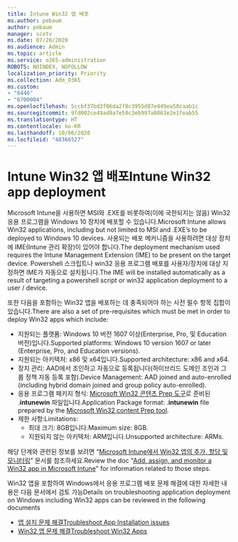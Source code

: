 ```yaml
---
title: Intune Win32 앱 배포
ms.author: pebaum
author: pebaum
manager: scotv
ms.date: 07/28/2020
ms.audience: Admin
ms.topic: article
ms.service: o365-administration
ROBOTS: NOINDEX, NOFOLLOW
localization_priority: Priority
ms.collection: Adm_O365
ms.custom:
- "6446"
- "6700004"
ms.openlocfilehash: 5ccbf37bd3f06da2f8c3955d87e449ea58caab1c
ms.sourcegitcommit: 9fd002ce49ad9a7e58c3eb997a8063e2e1feab55
ms.translationtype: HT
ms.contentlocale: ko-KR
ms.lasthandoff: 10/06/2020
ms.locfileid: "48366527"
---
```

# <a name="intune-win32-app-deployment"></a><span data-ttu-id="1d48b-102">Intune Win32 앱 배포</span><span class="sxs-lookup"><span data-stu-id="1d48b-102">Intune Win32 app deployment</span></span>

<span data-ttu-id="1d48b-103">Microsoft Intune을 사용하면 MSI와 .EXE를 비롯하여(이에 국한되지는 않음) Win32 응용 프로그램을 Windows 10 장치에 배포할 수 있습니다.</span><span class="sxs-lookup"><span data-stu-id="1d48b-103">Microsoft Intune allows Win32 applications, including but not limited to MSI and .EXE’s to be deployed to Windows 10 devices.</span></span> <span data-ttu-id="1d48b-104">사용되는 배포 메커니즘을 사용하려면 대상 장치에 IME(Intune 관리 확장)이 있어야 합니다.</span><span class="sxs-lookup"><span data-stu-id="1d48b-104">The deployment mechanism used requires the Intune Management Extension (IME) to be present on the target device.</span></span> <span data-ttu-id="1d48b-105">Powershell 스크립트나 win32 응용 프로그램 배포를 사용자/장치에 대상 지정하면 IME가 자동으로 설치됩니다.</span><span class="sxs-lookup"><span data-stu-id="1d48b-105">The IME will be installed automatically as a result of targeting a powershell script or win32 application deployment to a user / device.</span></span>

<span data-ttu-id="1d48b-106">또한 다음을 포함하는 Win32 앱을 배포하는 데 충족되어야 하는 사전 필수 항목 집합이 있습니다.</span><span class="sxs-lookup"><span data-stu-id="1d48b-106">There are also a set of pre-requisites which must be met in order to deploy Win32 apps which include:</span></span>

- <span data-ttu-id="1d48b-107">지원되는 플랫폼: Windows 10 버전 1607 이상(Enterprise, Pro, 및 Education 버전)입니다.</span><span class="sxs-lookup"><span data-stu-id="1d48b-107">Supported platforms: Windows 10 version 1607 or later (Enterprise, Pro, and Education versions).</span></span>
- <span data-ttu-id="1d48b-108">지원되는 아키텍처: x86 및 x64입니다.</span><span class="sxs-lookup"><span data-stu-id="1d48b-108">Supported architecture: x86 and x64.</span></span>
- <span data-ttu-id="1d48b-109">장치 관리: AAD에서 조인하고 자동으로 등록됩니다(하이브리드 도메인 조인과 그룹 정책 자동 등록 포함).</span><span class="sxs-lookup"><span data-stu-id="1d48b-109">Device Management: AAD joined and auto-enrolled (including hybrid domain joined and group policy auto-enrolled).</span></span>
- <span data-ttu-id="1d48b-110">응용 프로그램 패키지 형식: [Microsoft Win32 콘텐츠 Prep 도구](https://docs.microsoft.com/mem/intune/apps/apps-win32-prepare)로 준비된 .**intunewin** 파일입니다.</span><span class="sxs-lookup"><span data-stu-id="1d48b-110">Application Package format: .**intunewin**  file prepared by the [Microsoft Win32 content Prep tool](https://docs.microsoft.com/mem/intune/apps/apps-win32-prepare).</span></span>
- <span data-ttu-id="1d48b-111">제한 사항:</span><span class="sxs-lookup"><span data-stu-id="1d48b-111">Limitations:</span></span>
    - <span data-ttu-id="1d48b-112">최대 크기: 8GB입니다.</span><span class="sxs-lookup"><span data-stu-id="1d48b-112">Maximum size: 8GB.</span></span>
    - <span data-ttu-id="1d48b-113">지원되지 않는 아키텍처: ARM입니다.</span><span class="sxs-lookup"><span data-stu-id="1d48b-113">Unsupported architecture: ARMs.</span></span>

<span data-ttu-id="1d48b-114">해당 단계와 관련된 정보를 보려면 “[Microsoft Intune에서 Win32 앱의 추가, 할당 및 모니터링](https://docs.microsoft.com/mem/intune/apps/apps-win32-add)” 문서를 참조하세요.</span><span class="sxs-lookup"><span data-stu-id="1d48b-114">Review the doc "[Add, assign, and monitor a Win32 app in Microsoft Intune](https://docs.microsoft.com/mem/intune/apps/apps-win32-add)" for information related to those steps.</span></span>

<span data-ttu-id="1d48b-115">Win32 앱을 포함하여 Windows에서 응용 프로그램 배포 문제 해결에 대한 자세한 내용은 다음 문서에서 검토 가능</span><span class="sxs-lookup"><span data-stu-id="1d48b-115">Details on troubleshooting application deployment on Windows including Win32 apps can be reviewed in the following documents</span></span>

- [<span data-ttu-id="1d48b-116">앱 설치 문제 해결</span><span class="sxs-lookup"><span data-stu-id="1d48b-116">Troubleshoot App Installation issues</span></span>](https://docs.microsoft.com/mem/intune/apps/troubleshoot-app-install)  
- [<span data-ttu-id="1d48b-117">Win32 앱 문제 해결</span><span class="sxs-lookup"><span data-stu-id="1d48b-117">Troubleshoot Win32 Apps</span></span>](https://docs.microsoft.com/mem/intune/apps/apps-win32-troubleshoot)